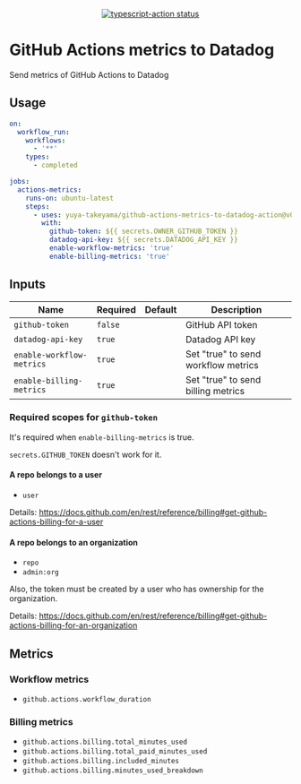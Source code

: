 <p align="center">
  <a href="https://github.com/yuya-takeyama/github-actions-metrics-to-datadog-action"><img alt="typescript-action status" src="https://github.com/yuya-takeyama/github-actions-metrics-to-datadog-action/workflows/build-test/badge.svg"></a>
</p>

# GitHub Actions metrics to Datadog

Send metrics of GitHub Actions to Datadog

## Usage

```yaml
on:
  workflow_run:
    workflows:
      - '**'
    types:
      - completed

jobs:
  actions-metrics:
    runs-on: ubuntu-latest
    steps:
      - uses: yuya-takeyama/github-actions-metrics-to-datadog-action@v0.2.1
        with:
          github-token: ${{ secrets.OWNER_GITHUB_TOKEN }}
          datadog-api-key: ${{ secrets.DATADOG_API_KEY }}
          enable-workflow-metrics: 'true'
          enable-billing-metrics: 'true'
```

## Inputs

| Name                      | Required | Default | Description                         |
|---------------------------|----------|---------|-------------------------------------|
| `github-token`            | `false`  |         | GitHub API token                    |
| `datadog-api-key`         | `true`   |         | Datadog API key                     |
| `enable-workflow-metrics` | `true`   |         | Set "true" to send workflow metrics |
| `enable-billing-metrics`  | `true`   |         | Set "true" to send billing metrics  |

### Required scopes for `github-token`

It's required when `enable-billing-metrics` is true.

`secrets.GITHUB_TOKEN` doesn't work for it.

#### A repo belongs to a user

* `user`

Details: https://docs.github.com/en/rest/reference/billing#get-github-actions-billing-for-a-user

#### A repo belongs to an organization

* `repo`
* `admin:org`

Also, the token must be created by a user who has ownership for the organization.

Details: https://docs.github.com/en/rest/reference/billing#get-github-actions-billing-for-an-organization

## Metrics

### Workflow metrics

* `github.actions.workflow_duration`

### Billing metrics

* `github.actions.billing.total_minutes_used`
* `github.actions.billing.total_paid_minutes_used`
* `github.actions.billing.included_minutes`
* `github.actions.billing.minutes_used_breakdown`
